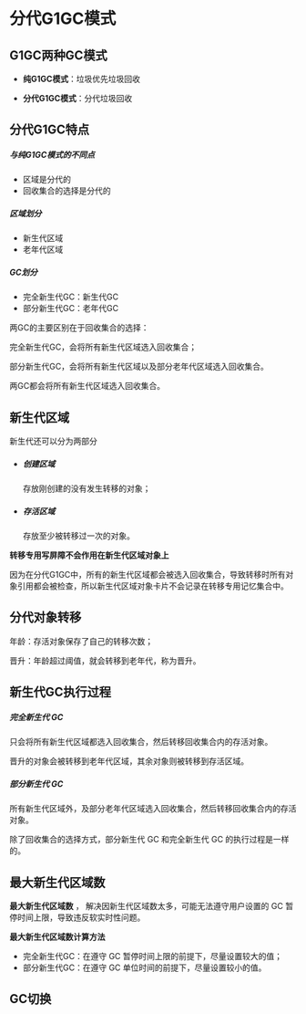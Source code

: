 # 分代G1GC模式

## G1GC两种GC模式

- **纯G1GC模式**：垃圾优先垃圾回收

- **分代G1GC模式**：分代垃圾回收

  

## 分代G1GC特点

##### 与纯G1GC模式的不同点

- 区域是分代的
- 回收集合的选择是分代的

##### 区域划分

- 新生代区域
- 老年代区域

##### GC划分

- 完全新生代GC：新生代GC
- 部分新生代GC：老年代GC

两GC的主要区别在于回收集合的选择：

完全新生代GC，会将所有新生代区域选入回收集合；

部分新生代GC，会将所有新生代区域以及部分老年代区域选入回收集合。

两GC都会将所有新生代区域选入回收集合。



## 新生代区域

新生代还可以分为两部分

- ##### 创建区域

  存放刚创建的没有发生转移的对象；

- ##### 存活区域

  存放至少被转移过一次的对象。

**转移专用写屏障不会作用在新生代区域对象上**

因为在分代G1GC中，所有的新生代区域都会被选入回收集合，导致转移时所有对象引用都会被检查，所以新生代区域对象卡片不会记录在转移专用记忆集合中。



## 分代对象转移

年龄：存活对象保存了自己的转移次数；

晋升：年龄超过阈值，就会转移到老年代，称为晋升。



## 新生代GC执行过程

##### 完全新生代 GC

只会将所有新生代区域都选入回收集合，然后转移回收集合内的存活对象。

晋升的对象会被转移到老年代区域，其余对象则被转移到存活区域。

##### 部分新生代 GC

所有新生代区域外，及部分老年代区域选入回收集合，然后转移回收集合内的存活对象。

除了回收集合的选择方式，部分新生代 GC 和完全新生代 GC 的执行过程是一样的。



## 最大新生代区域数

**最大新生代区域数** ， 解决因新生代区域数太多，可能无法遵守用户设置的 GC 暂停时间上限，导致违反软实时性问题。

**最大新生代区域数计算方法**

- 完全新生代GC：在遵守 GC 暂停时间上限的前提下，尽量设置较大的值；
- 部分新生代GC：在遵守 GC 单位时间的前提下，尽量设置较小的值。



## GC切换